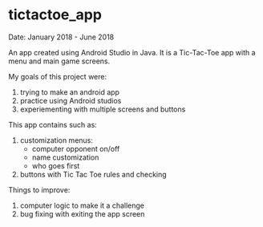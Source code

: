 # tictactoe_app

Date: January 2018 - June 2018

An app created using Android Studio in Java. It is a Tic-Tac-Toe app with a menu and main game screens.

My goals of this project were:

1. trying to make an android app
2. practice using Android studios
3. experiementing with multiple screens and buttons

This app contains such as:

1. customization menus:
   - computer opponent on/off
   - name customization
   - who goes first
2. buttons with Tic Tac Toe rules and checking

Things to improve:

1. computer logic to make it a challenge
2. bug fixing with exiting the app screen
